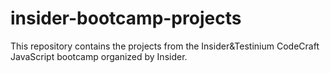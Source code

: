 # insider-bootcamp-projects
This repository contains the projects from the Insider&amp;Testinium CodeCraft JavaScript bootcamp organized by Insider.
